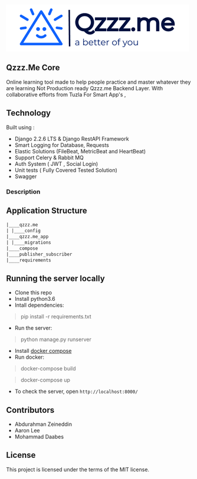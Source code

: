 ![enter image description here](./logo.png)

## Qzzz.Me Core
Online learning tool made to help people practice and master whatever they are learning
Not Production ready Qzzz.me Backend Layer.
With collaborative efforts from  Tuzla For Smart App's ,

## Technology
Built using :
 - Django 2.2.6  LTS & Django RestAPI Framework
 - Smart Logging for Database, Requests 
 - Elastic Solutions (FileBeat, MetricBeat and HeartBeat) 
 - Support Celery & Rabbit MQ
 - Auth System ( JWT , Social Login)
 - Unit tests ( Fully Covered Tested Solution)
 - Swagger
 
 ### Description
 
## Application Structure

```
|____qzzz.me
| |____config
|____qzzz.me_app
| |____migrations
|____compose
|____publisher_subscriber
|____requirements
```
## Running the server locally

 * Clone this repo
 * Install python3.6
 * Intall dependencies:
> pip install -r requirements.txt
 * Run the server:
> python manage.py runserver
 * Install [docker compose](https://docs.docker.com/compose/install/)
 * Run docker:
> docker-compose build

> docker-compose up
 * To check the server, open `http://localhost:8000/`

## Contributors
* Abdurahman Zeineddin 
* Aaron Lee 
* Mohammad Daabes


## License

This project is licensed under the terms of the MIT license.

